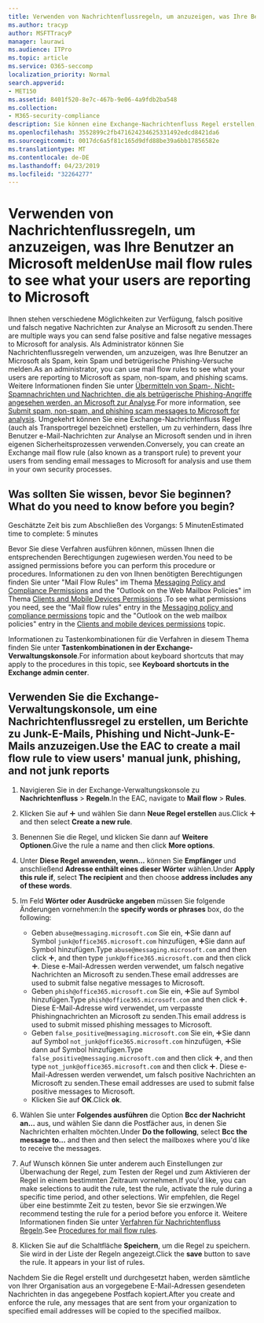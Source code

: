 ```yaml
---
title: Verwenden von Nachrichtenflussregeln, um anzuzeigen, was Ihre Benutzer an Microsoft melden
ms.author: tracyp
author: MSFTTracyP
manager: laurawi
ms.audience: ITPro
ms.topic: article
ms.service: O365-seccomp
localization_priority: Normal
search.appverid:
- MET150
ms.assetid: 8401f520-8e7c-467b-9e06-4a9fdb2ba548
ms.collection:
- M365-security-compliance
description: Sie können eine Exchange-Nachrichtenfluss Regel erstellen, um zu verhindern, dass Ihre Benutzer e-Mail-Nachrichten zur Analyse an Microsoft senden und in ihren eigenen Sicherheitsprozessen verwenden.
ms.openlocfilehash: 3552899c2fb471624234625331492edcd8421da6
ms.sourcegitcommit: 0017dc6a5f81c165d9dfd88be39a6bb17856582e
ms.translationtype: MT
ms.contentlocale: de-DE
ms.lasthandoff: 04/23/2019
ms.locfileid: "32264277"
---
```

# <a name="use-mail-flow-rules-to-see-what-your-users-are-reporting-to-microsoft"></a><span data-ttu-id="dd0b2-103">Verwenden von Nachrichtenflussregeln, um anzuzeigen, was Ihre Benutzer an Microsoft melden</span><span class="sxs-lookup"><span data-stu-id="dd0b2-103">Use mail flow rules to see what your users are reporting to Microsoft</span></span>

<span data-ttu-id="dd0b2-104">Ihnen stehen verschiedene Möglichkeiten zur Verfügung, falsch positive und falsch negative Nachrichten zur Analyse an Microsoft zu senden.</span><span class="sxs-lookup"><span data-stu-id="dd0b2-104">There are multiple ways you can send false positive and false negative messages to Microsoft for analysis.</span></span> <span data-ttu-id="dd0b2-105">Als Administrator können Sie Nachrichtenflussregeln verwenden, um anzuzeigen, was Ihre Benutzer an Microsoft als Spam, kein Spam und betrügerische Phishing-Versuche melden.</span><span class="sxs-lookup"><span data-stu-id="dd0b2-105">As an administrator, you can use mail flow rules to see what your users are reporting to Microsoft as spam, non-spam, and phishing scams.</span></span> <span data-ttu-id="dd0b2-106">Weitere Informationen finden Sie unter [Übermitteln von Spam-, Nicht-Spamnachrichten und Nachrichten, die als betrügerische Phishing-Angriffe angesehen werden, an Microsoft zur Analyse](submit-spam-non-spam-and-phishing-scam-messages-to-microsoft-for-analysis.md).</span><span class="sxs-lookup"><span data-stu-id="dd0b2-106">For more information, see [Submit spam, non-spam, and phishing scam messages to Microsoft for analysis](submit-spam-non-spam-and-phishing-scam-messages-to-microsoft-for-analysis.md).</span></span> <span data-ttu-id="dd0b2-107">Umgekehrt können Sie eine Exchange-Nachrichtenfluss Regel (auch als Transportregel bezeichnet) erstellen, um zu verhindern, dass Ihre Benutzer e-Mail-Nachrichten zur Analyse an Microsoft senden und in ihren eigenen Sicherheitsprozessen verwenden.</span><span class="sxs-lookup"><span data-stu-id="dd0b2-107">Conversely, you can create an Exchange mail flow rule (also known as a transport rule) to prevent your users from sending email messages to Microsoft for analysis and use them in your own security processes.</span></span>
  
## <a name="what-do-you-need-to-know-before-you-begin"></a><span data-ttu-id="dd0b2-108">Was sollten Sie wissen, bevor Sie beginnen?</span><span class="sxs-lookup"><span data-stu-id="dd0b2-108">What do you need to know before you begin?</span></span>

<span data-ttu-id="dd0b2-109">Geschätzte Zeit bis zum Abschließen des Vorgangs: 5 Minuten</span><span class="sxs-lookup"><span data-stu-id="dd0b2-109">Estimated time to complete: 5 minutes</span></span>
  
<span data-ttu-id="dd0b2-110">Bevor Sie diese Verfahren ausführen können, müssen Ihnen die entsprechenden Berechtigungen zugewiesen werden.</span><span class="sxs-lookup"><span data-stu-id="dd0b2-110">You need to be assigned permissions before you can perform this procedure or procedures.</span></span> <span data-ttu-id="dd0b2-111">Informationen zu den von Ihnen benötigten Berechtigungen finden Sie unter "Mail Flow Rules" im Thema [Messaging Policy and Compliance Permissions](http://technet.microsoft.com/library/ec4d3b9f-b85a-4cb9-95f5-6fc149c3899b.aspx) and the "Outlook on the Web Mailbox Policies" im Thema [Clients and Mobile Devices Permissions](http://technet.microsoft.com/library/57eca42a-5a7f-4c65-89f0-7a84f2dbea19.aspx) .</span><span class="sxs-lookup"><span data-stu-id="dd0b2-111">To see what permissions you need, see the "Mail flow rules" entry in the [Messaging policy and compliance permissions](http://technet.microsoft.com/library/ec4d3b9f-b85a-4cb9-95f5-6fc149c3899b.aspx) topic and the "Outlook on the web mailbox policies" entry in the [Clients and mobile devices permissions](http://technet.microsoft.com/library/57eca42a-5a7f-4c65-89f0-7a84f2dbea19.aspx) topic.</span></span> 
  
<span data-ttu-id="dd0b2-112">Informationen zu Tastenkombinationen für die Verfahren in diesem Thema finden Sie unter **Tastenkombinationen in der Exchange-Verwaltungskonsole**.</span><span class="sxs-lookup"><span data-stu-id="dd0b2-112">For information about keyboard shortcuts that may apply to the procedures in this topic, see **Keyboard shortcuts in the Exchange admin center**.</span></span>
  
## <a name="use-the-eac-to-create-a-mail-flow-rule-to-view-users-manual-junk-phishing-and-not-junk-reports"></a><span data-ttu-id="dd0b2-113">Verwenden Sie die Exchange-Verwaltungskonsole, um eine Nachrichtenflussregel zu erstellen, um Berichte zu Junk-E-Mails, Phishing und Nicht-Junk-E-Mails anzuzeigen.</span><span class="sxs-lookup"><span data-stu-id="dd0b2-113">Use the EAC to create a mail flow rule to view users' manual junk, phishing, and not junk reports</span></span>

1. <span data-ttu-id="dd0b2-114">Navigieren Sie in der Exchange-Verwaltungskonsole zu **Nachrichtenfluss** \> **Regeln**.</span><span class="sxs-lookup"><span data-stu-id="dd0b2-114">In the EAC, navigate to **Mail flow** \> **Rules**.</span></span>
    
2. <span data-ttu-id="dd0b2-115">Klicken Sie auf ![Hinzufügen (Symbol)](media/ITPro-EAC-AddIcon.gif) und wählen Sie dann **Neue Regel erstellen** aus.</span><span class="sxs-lookup"><span data-stu-id="dd0b2-115">Click ![Add Icon](media/ITPro-EAC-AddIcon.gif) and then select **Create a new rule**.</span></span>
    
3. <span data-ttu-id="dd0b2-116">Benennen Sie die Regel, und klicken Sie dann auf **Weitere Optionen**.</span><span class="sxs-lookup"><span data-stu-id="dd0b2-116">Give the rule a name and then click **More options**.</span></span>
    
4. <span data-ttu-id="dd0b2-117">Unter **Diese Regel anwenden, wenn...** können Sie **Empfänger** und anschließend **Adresse enthält eines dieser Wörter** wählen.</span><span class="sxs-lookup"><span data-stu-id="dd0b2-117">Under **Apply this rule if**, select **The recipient** and then choose **address includes any of these words**.</span></span>
    
5. <span data-ttu-id="dd0b2-118">Im Feld **Wörter oder Ausdrücke angeben** müssen Sie folgende Änderungen vornehmen:</span><span class="sxs-lookup"><span data-stu-id="dd0b2-118">In the **specify words or phrases** box, do the following:</span></span> 
    - <span data-ttu-id="dd0b2-119">Geben `abuse@messaging.microsoft.com` Sie ein, ![und klicken](media/ITPro-EAC-AddIcon.gif)Sie dann auf Symbol `junk@office365.microsoft.com` hinzufügen, ![und geben](media/ITPro-EAC-AddIcon.gif)Sie dann auf Symbol hinzufügen.</span><span class="sxs-lookup"><span data-stu-id="dd0b2-119">Type `abuse@messaging.microsoft.com` and then click ![Add Icon](media/ITPro-EAC-AddIcon.gif), and then type `junk@office365.microsoft.com` and then click ![Add Icon](media/ITPro-EAC-AddIcon.gif).</span></span> <span data-ttu-id="dd0b2-120">Diese e-Mail-Adressen werden verwendet, um falsch negative Nachrichten an Microsoft zu senden.</span><span class="sxs-lookup"><span data-stu-id="dd0b2-120">These email addresses are used to submit false negative messages to Microsoft.</span></span>
    - <span data-ttu-id="dd0b2-121">Geben `phish@office365.microsoft.com` Sie ein, ![und klicken](media/ITPro-EAC-AddIcon.gif)Sie auf Symbol hinzufügen.</span><span class="sxs-lookup"><span data-stu-id="dd0b2-121">Type `phish@office365.microsoft.com` and then click ![Add Icon](media/ITPro-EAC-AddIcon.gif).</span></span> <span data-ttu-id="dd0b2-122">Diese E-Mail-Adresse wird verwendet, um verpasste Phishingnachrichten an Microsoft zu senden.</span><span class="sxs-lookup"><span data-stu-id="dd0b2-122">This email address is used to submit missed phishing messages to Microsoft.</span></span>
    - <span data-ttu-id="dd0b2-123">Geben `false_positive@messaging.microsoft.com` Sie ein, ![und klicken](media/ITPro-EAC-AddIcon.gif)Sie dann auf Symbol `not_junk@office365.microsoft.com` hinzufügen, ![und geben](media/ITPro-EAC-AddIcon.gif)Sie dann auf Symbol hinzufügen.</span><span class="sxs-lookup"><span data-stu-id="dd0b2-123">Type `false_positive@messaging.microsoft.com` and then click ![Add Icon](media/ITPro-EAC-AddIcon.gif), and then type `not_junk@office365.microsoft.com` and then click ![Add Icon](media/ITPro-EAC-AddIcon.gif).</span></span> <span data-ttu-id="dd0b2-124">Diese e-Mail-Adressen werden verwendet, um falsch positive Nachrichten an Microsoft zu senden.</span><span class="sxs-lookup"><span data-stu-id="dd0b2-124">These email addresses are used to submit false positive messages to Microsoft.</span></span>
    - <span data-ttu-id="dd0b2-125">Klicken Sie auf **OK**.</span><span class="sxs-lookup"><span data-stu-id="dd0b2-125">Click **ok**.</span></span>
    
6. <span data-ttu-id="dd0b2-126">Wählen Sie unter **Folgendes ausführen** die Option **Bcc der Nachricht an...** aus, und wählen Sie dann die Postfächer aus, in denen Sie Nachrichten erhalten möchten.</span><span class="sxs-lookup"><span data-stu-id="dd0b2-126">Under **Do the following**, select **Bcc the message to...** and then and then select the mailboxes where you'd like to receive the messages.</span></span> 
    
7. <span data-ttu-id="dd0b2-127">Auf Wunsch können Sie unter anderem auch Einstellungen zur Überwachung der Regel, zum Testen der Regel und zum Aktivieren der Regel in einem bestimmten Zeitraum vornehmen.</span><span class="sxs-lookup"><span data-stu-id="dd0b2-127">If you'd like, you can make selections to audit the rule, test the rule, activate the rule during a specific time period, and other selections.</span></span> <span data-ttu-id="dd0b2-128">Wir empfehlen, die Regel über eine bestimmte Zeit zu testen, bevor Sie sie erzwingen.</span><span class="sxs-lookup"><span data-stu-id="dd0b2-128">We recommend testing the rule for a period before you enforce it.</span></span> <span data-ttu-id="dd0b2-129">Weitere Informationen finden Sie unter [Verfahren für Nachrichtenfluss Regeln](https://docs.microsoft.com/Exchange/policy-and-compliance/mail-flow-rules/mail-flow-rule-procedures).</span><span class="sxs-lookup"><span data-stu-id="dd0b2-129">See [Procedures for mail flow rules](https://docs.microsoft.com/Exchange/policy-and-compliance/mail-flow-rules/mail-flow-rule-procedures).</span></span> 
    
8. <span data-ttu-id="dd0b2-p107">Klicken Sie auf die Schaltfläche **Speichern**, um die Regel zu speichern. Sie wird in der Liste der Regeln angezeigt.</span><span class="sxs-lookup"><span data-stu-id="dd0b2-p107">Click the **save** button to save the rule. It appears in your list of rules.</span></span> 
    
<span data-ttu-id="dd0b2-132">Nachdem Sie die Regel erstellt und durchgesetzt haben, werden sämtliche von Ihrer Organisation aus an vorgegebene E-Mail-Adressen gesendeten Nachrichten in das angegebene Postfach kopiert.</span><span class="sxs-lookup"><span data-stu-id="dd0b2-132">After you create and enforce the rule, any messages that are sent from your organization to specified email addresses will be copied to the specified mailbox.</span></span>
  

